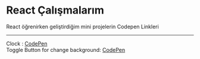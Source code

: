 # React Çalışmalarım
React öğrenirken geliştirdiğim mini projelerin Codepen Linkleri

<hr>

Clock : <a href="https://codepen.io/ogzCode/pen/MWVBjEG">CodePen</a><br>
Toggle Button for change background: <a href="https://codepen.io/ogzCode/pen/jOzpMZY">CodePen</a>
